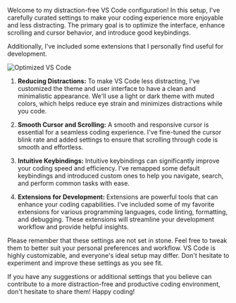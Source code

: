 Welcome to my distraction-free VS Code configuration! In this setup, I've carefully curated settings to make your coding experience more enjoyable and less distracting. The primary goal is to optimize the interface, enhance scrolling and cursor behavior, and introduce good keybindings. 



Additionally, I've included some extensions that I personally find useful for development.


![Optimized VS Code](https://i.imgur.com/2fAWLA3.png)


1. **Reducing Distractions:**
To make VS Code less distracting, I've customized the theme and user interface to have a clean and minimalistic appearance. We'll use a light or dark theme with muted colors, which helps reduce eye strain and minimizes distractions while you code.

2. **Smooth Cursor and Scrolling:**
A smooth and responsive cursor is essential for a seamless coding experience. I've fine-tuned the cursor blink rate and added settings to ensure that scrolling through code is smooth and effortless.

3. **Intuitive Keybindings:**
Intuitive keybindings can significantly improve your coding speed and efficiency. I've remapped some default keybindings and introduced custom ones to help you navigate, search, and perform common tasks with ease.

4. **Extensions for Development:**
Extensions are powerful tools that can enhance your coding capabilities. I've included some of my favorite extensions for various programming languages, code linting, formatting, and debugging. These extensions will streamline your development workflow and provide helpful insights.

Please remember that these settings are not set in stone. Feel free to tweak them to better suit your personal preferences and workflow. VS Code is highly customizable, and everyone's ideal setup may differ. Don't hesitate to experiment and improve these settings as you see fit.

If you have any suggestions or additional settings that you believe can contribute to a more distraction-free and productive coding environment, don't hesitate to share them! Happy coding!
